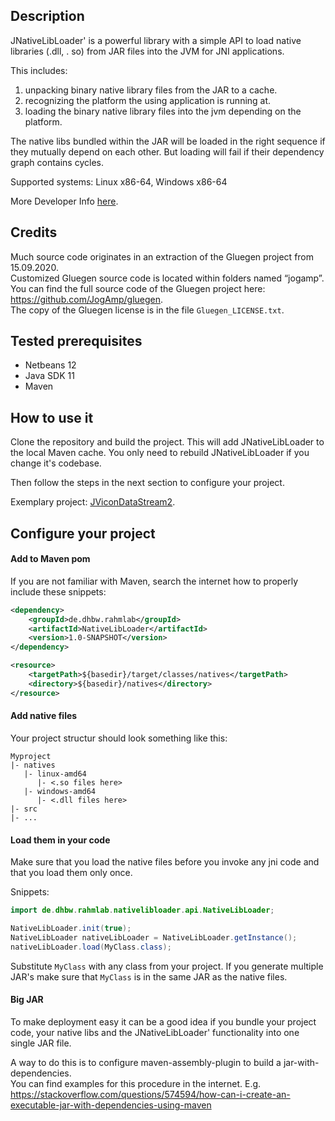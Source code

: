 ## Description
JNativeLibLoader' is a powerful library with a simple API to load native libraries (.dll, . so) from JAR files into the JVM for JNI applications.

This includes:
1. unpacking binary native library files from the JAR to a cache.
2. recognizing the platform the using application is running at.
3. loading the binary native library files into the jvm depending on the platform.

The native libs bundled within the JAR will be loaded in the right sequence if they mutually depend on each other. But loading will fail if their dependency graph contains cycles.

Supported systems: Linux x86-64, Windows x86-64

More Developer Info [here](DEVELOPER_INFO.md).


## Credits
Much source code originates in an extraction of the Gluegen project from 15.09.2020. \
Customized Gluegen source code is located within folders named “jogamp”. \
You can find the full source code of the Gluegen project here: https://github.com/JogAmp/gluegen. \
The copy of the Gluegen license is in the file `Gluegen_LICENSE.txt`.


## Tested prerequisites
* Netbeans 12
* Java SDK 11
* Maven


## How to use it
Clone the repository and build the project. This will add JNativeLibLoader to the local Maven cache.
You only need to rebuild JNativeLibLoader if you change it's codebase.

Then follow the steps in the next section to configure your project.

Exemplary project: [JViconDataStream2](https://github.com/MobMonRob/JViconDataStream2).


## Configure your project
#### Add to Maven pom
If you are not familiar with Maven, search the internet how to properly include these snippets:

~~~xml
<dependency>
	<groupId>de.dhbw.rahmlab</groupId>
	<artifactId>NativeLibLoader</artifactId>
	<version>1.0-SNAPSHOT</version>
</dependency>
~~~
~~~xml
<resource>
	<targetPath>${basedir}/target/classes/natives</targetPath>
	<directory>${basedir}/natives</directory>
</resource>
~~~


#### Add native files
Your project structur should look something like this:
~~~
Myproject
|- natives
   |- linux-amd64
      |- <.so files here>
   |- windows-amd64
      |- <.dll files here>
|- src
|- ...
~~~


#### Load them in your code
Make sure that you load the native files before you invoke any jni code and that you load them only once.

Snippets:

~~~java
import de.dhbw.rahmlab.nativelibloader.api.NativeLibLoader;
~~~

~~~java
NativeLibLoader.init(true);
NativeLibLoader nativeLibLoader = NativeLibLoader.getInstance();
nativeLibLoader.load(MyClass.class);
~~~

Substitute `MyClass` with any class from your project. If you generate multiple JAR's make sure that `MyClass` is in the same JAR as the native files.


#### Big JAR
To make deployment easy it can be a good idea if you bundle your project code, your native libs and the JNativeLibLoader' functionality into one single JAR file.

A way to do this is to configure maven-assembly-plugin to build a jar-with-dependencies. \
You can find examples for this procedure in the internet. E.g. https://stackoverflow.com/questions/574594/how-can-i-create-an-executable-jar-with-dependencies-using-maven

